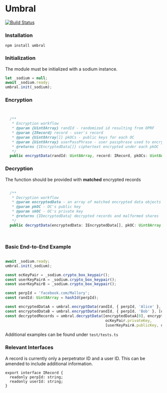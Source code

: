 # Umbral
[![Build Status](https://travis-ci.org/multiparty/umbral.svg?branch=master)](https://travis-ci.org/multiparty/umbral)

### Installation
```npm install umbral```

### Initialization
The module must be initialized with a sodium instance.
```javascript
let _sodium = null;
await _sodium.ready;
umbral.init(_sodium);
```

### Encryption
```javascript


  /**
   * Encryption workflow
   * @param {Uint8Array} randId - randomized id resulting from OPRF
   * @param {IRecord} record - user's record
   * @param {Uint8Array[]} pkOCs - public keys for each OC
   * @param {Uint8Array} userPassPhrase - user passphrase used to encrypt a record key
   * @returns {IEncryptedData[]} ciphertext encrypted under each pkOC
   */
  public encryptData(randId: Uint8Array, record: IRecord, pkOCs: Uint8Array[], userPassPhrase: Uint8Array): IEncryptedData[]
```

### Decryption
The function should be provided with **matched** encrypted records
```javascript

  /**
   * Decryption workflow
   * @param encryptedData - an array of matched encrypted data objects corresponding to the OC 
   * @param pkOC - OC's public key
   * @param skOC - OC's private key
   * @returns {IDecryptedData} decrypted records and malformed shares
   */
  public decryptData(encryptedData: IEncryptedData[], pkOC: Uint8Array, skOC: Uint8Array): IDecryptedData {




```


### Basic End-to-End Example
```javascript

await _sodium.ready;
umbral.init(_sodium);

const ocKeyPair = _sodium.crypto_box_keypair();
const userKeyPairA = _sodium.crypto_box_keypair();
const userKeyPairB = _sodium.crypto_box_keypair();

const perpId = 'facebook.com/Mallory';
const randId: Uint8Array = hashId(perpId);

const encryptedDataA = umbral.encryptData(randId, { perpId, 'Alice' }, [ocKeyPair.publicKey], userKeyPairA.privateKey);
const encryptedDataB = umbral.encryptData(randId, { perpId, 'Bob' }, [ocKeyPair.publicKey], userKeyPairB.privateKey);
const decryptedRecords = umbral.decryptData([encryptedDataA[0], encryptedDataB[0]], 
                                             ocKeyPair.privateKey, 
                                             [userKeyPairA.publicKey, userKeyPairB.publicKey]);
```

Additional examples can be found under ```test/tests.ts```

### Relevant Interfaces
A record is currently only a perpetrator ID and a user ID. This can be amended to include additional information.
```
export interface IRecord {
  readonly perpId: string;
  readonly userId: string;
}
```
